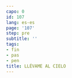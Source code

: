 ```yaml
---
capo: 0
id: 107
lang: es-es
page: '107'
step: pre
subtitle: ''
tags:
- fin
- pas
- pen
title: LLÉVAME AL CIELO
---
```

